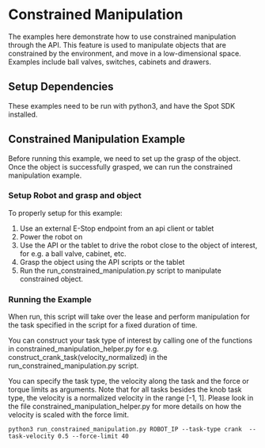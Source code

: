 <!--
Copyright (c) 2022 Boston Dynamics, Inc.  All rights reserved.

Downloading, reproducing, distributing or otherwise using the SDK Software
is subject to the terms and conditions of the Boston Dynamics Software
Development Kit License (20191101-BDSDK-SL).
-->

# Constrained Manipulation

The examples here demonstrate how to use constrained manipulation
through the API. This feature is used to manipulate objects that
are constrained by the environment, and move in a low-dimensional space.
Examples include ball valves, switches, cabinets and drawers.

## Setup Dependencies

These examples need to be run with python3, and have the Spot SDK installed.

## Constrained Manipulation Example

Before running this example, we need to set up the
grasp of the object. Once the object is successfully grasped,
we can run the constrained manipulation example.

### Setup Robot and grasp and object

To properly setup for this example:

1. Use an external E-Stop endpoint from an api client or tablet
2. Power the robot on
3. Use the API or the tablet to drive the robot close to the object
   of interest, for e.g. a ball valve, cabinet, etc.
4. Grasp the object using the API scripts or the tablet
5. Run the run_constrained_manipulation.py script to manipulate
   constrained object.

### Running the Example

When run, this script will take over the lease
and perform manipulation for the task specified
in the script for a fixed duration of time.

You can construct your task type of interest by calling one of the
functions in constrained_manipulation_helper.py for e.g.
construct_crank_task(velocity_normalized)
in the run_constrained_manipulation.py script.

You can specify the task type, the velocity along the task
and the force or torque limits as arguments. Note that for
all tasks besides the knob task type, the velocity is a
normalized velocity in the range [-1, 1].
Please look in the file constrained_manipulation_helper.py
for more details on how the velocity is scaled with the force limit.

```
python3 run_constrained_manipulation.py ROBOT_IP --task-type crank  --task-velocity 0.5 --force-limit 40

```
